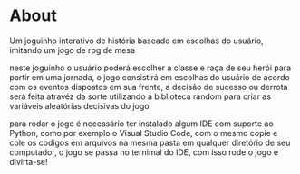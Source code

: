 # About
Um joguinho interativo de história baseado em escolhas do usuário, imitando um jogo de rpg de mesa

neste joguinho o usuário poderá escolher a classe e raça de seu herói para partir em uma jornada, o jogo consistirá em escolhas do usuário
de acordo com os eventos dispostos em sua frente, a decisão de sucesso ou derrota será feita atravéz da sorte utilizando a biblioteca random
para criar as variáveis aleatórias decisivas do jogo

para rodar o jogo é necessário ter instalado algum IDE com suporte ao Python, como por exemplo o Visual Studio Code, com o mesmo copie e cole os codigos em arquivos
na mesma pasta em qualquer diretório de seu computador, o jogo se passa no ternimal do IDE, com isso rode o jogo e divirta-se!
